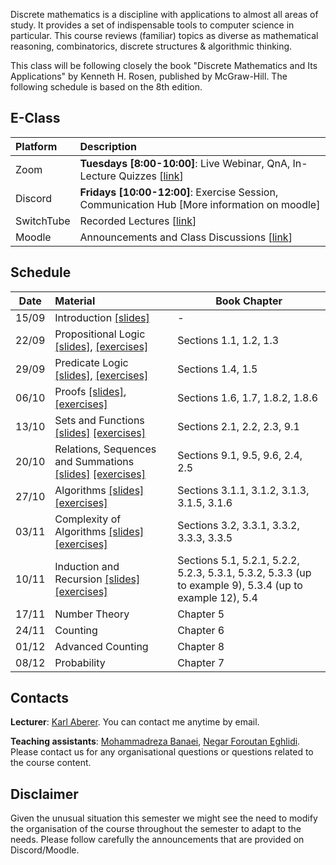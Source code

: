 Discrete mathematics is a discipline with applications to almost all areas of study. It provides a set of indispensable tools to computer science in particular. This course reviews (familiar) topics as diverse as mathematical reasoning, combinatorics, discrete structures & algorithmic thinking.

This class will be following closely the book "Discrete Mathematics and Its Applications" by Kenneth H. Rosen, published by McGraw-Hill. The following schedule is based on the 8th edition.


## E-Class

| Platform | Description  |
|:---------|:-----------|
Zoom | **Tuesdays [8:00-10:00]**: Live Webinar, QnA, In-Lecture Quizzes [[link](https://epfl.zoom.us/j/93750354361)] |
Discord |  **Fridays [10:00-12:00]**: Exercise Session, Communication Hub [More information on moodle] |
SwitchTube | Recorded Lectures [[link](https://tube.switch.ch/channels/355bebaa)]|
Moodle | Announcements and Class Discussions [[link](https://moodle.epfl.ch/course/view.php?id=16329)]|


## Schedule

| Date      |  Material                                                            | Book Chapter                              |
|:---------:|:---------------------------------------------------------------------|-------------------------------------------|
| 15/09     |  Introduction [[slides]][0p]                                         |        -                                  | 
| 22/09     |  Propositional Logic [[slides]][1p], [[exercises]][1e]               | Sections 1.1, 1.2, 1.3                    |
| 29/09     |  Predicate Logic [[slides]][2p], [[exercises]][2e]                   | Sections 1.4, 1.5                         |
| 06/10     |  Proofs [[slides]][3p], [[exercises]][3e]                            | Sections 1.6, 1.7, 1.8.2, 1.8.6           |
| 13/10     |  Sets and Functions  [[slides]][4p] [[exercises]][4e]                | Sections 2.1, 2.2, 2.3, 9.1               |
| 20/10     |  Relations, Sequences and Summations [[slides]][5p] [[exercises]][5e]| Sections 9.1, 9.5, 9.6, 2.4, 2.5          |   
| 27/10     |  Algorithms [[slides]][6p] [[exercises]][6e]                         | Sections 3.1.1, 3.1.2, 3.1.3, 3.1.5, 3.1.6|
| 03/11     |  Complexity of Algorithms [[slides]][7p] [[exercises]][7e]           | Sections 3.2, 3.3.1, 3.3.2, 3.3.3, 3.3.5  |
| 10/11     |  Induction and Recursion [[slides]][8p] [[exercises]][8e]            | Sections 5.1, 5.2.1, 5.2.2, 5.2.3, 5.3.1, 5.3.2, 5.3.3 (up to example 9), 5.3.4 (up to example 12), 5.4|
| 17/11     |  Number Theory                                                       | Chapter 5                                 |
| 24/11     |  Counting                                                            | Chapter 6                                 |  
| 01/12     |  Advanced Counting                                                   | Chapter 8                                 |
| 08/12     |  Probability                                                         | Chapter 7                                 |


## Contacts

**Lecturer**: [Karl Aberer](http://lsir.epfl.ch/aberer).
You can contact me anytime by email.

**Teaching assistants**: [Mohammadreza Banaei](https://people.epfl.ch/mohammadreza.banaei), [Negar Foroutan Eghlidi](https://people.epfl.ch/negar.foroutan).
Please contact us for any organisational questions or questions related to the course content.

## Disclaimer

Given the unusual situation this semester we might see the need to modify the organisation of the course throughout the semester to adapt to the needs. Please follow carefully the announcements that are provided on Discord/Moodle.



[0p]: https://github.com/LSIR/AICC-I/blob/master/Lectures/Week%200
[1p]: https://github.com/LSIR/AICC-I/blob/master/Lectures/Week%201
[1e]: https://github.com/LSIR/AICC-I/blob/master/Exercises/Week%201
[2p]: https://github.com/LSIR/AICC-I/blob/master/Lectures/Week%202
[2e]: https://github.com/LSIR/AICC-I/blob/master/Exercises/Week%202
[3p]: https://github.com/LSIR/AICC-I/blob/master/Lectures/Week%203
[3e]: https://github.com/LSIR/AICC-I/blob/master/Exercises/Week%203
[4p]: https://github.com/LSIR/AICC-I/blob/master/Lectures/Week%204
[4e]: https://github.com/LSIR/AICC-I/blob/master/Exercises/Week%204
[5p]: https://github.com/LSIR/AICC-I/blob/master/Lectures/Week%205
[5e]: https://github.com/LSIR/AICC-I/blob/master/Exercises/Week%205
[6p]: https://github.com/LSIR/AICC-I/blob/master/Lectures/Week%206
[6e]: https://github.com/LSIR/AICC-I/blob/master/Exercises/Week%206
[7p]: https://github.com/LSIR/AICC-I/blob/master/Lectures/Week%207
[7e]: https://github.com/LSIR/AICC-I/blob/master/Exercises/Week%207
[8p]: https://github.com/LSIR/AICC-I/blob/master/Lectures/Week%208
[8e]: https://github.com/LSIR/AICC-I/blob/master/Exercises/Week%208
